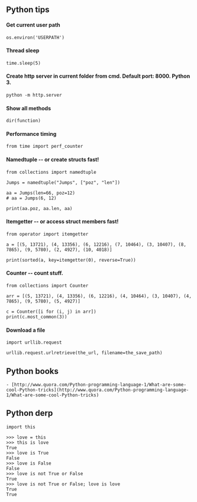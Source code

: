 ## Python tips

#### Get current user path

```os.environ('USERPATH')```



#### Thread sleep

```time.sleep(5)```



#### Create http server in current folder from cmd. Default port: 8000. Python 3.

```python -m http.server ```



#### Show all methods

```dir(function)```


#### Performance timing

```from time import perf_counter```


#### Namedtuple -- or create structs fast!

```
from collections import namedtuple

Jumps = namedtuple("Jumps", ["poz", "len"])

aa = Jumps(len=66, poz=12)
# aa = Jumps(6, 12)

print(aa.poz, aa.len, aa)
```


#### Itemgetter -- or access struct members fast!

```
from operator import itemgetter

a = [(5, 13721), (4, 13356), (6, 12216), (7, 10464), (3, 10407), (8, 7865), (9, 5780), (2, 4927), (10, 4018)]

print(sorted(a, key=itemgetter(0), reverse=True))
```


#### Counter -- count stuff.

```
from collections import Counter

arr = [(5, 13721), (4, 13356), (6, 12216), (4, 10464), (3, 10407), (4, 7865), (9, 5780), (5, 4927)]

c = Counter([i for (i, j) in arr])
print(c.most_common(3))
```


#### Download a file

```
import urllib.request

urllib.request.urlretrieve(the_url, filename=the_save_path)
```


## Python books

    - [http://www.quora.com/Python-programming-language-1/What-are-some-cool-Python-tricks](http://www.quora.com/Python-programming-language-1/What-are-some-cool-Python-tricks)


## Python derp

```import this```

```
>>> love = this
>>> this is love
True
>>> love is True
False
>>> love is False
False
>>> love is not True or False
True
>>> love is not True or False; love is love
True
True
```

